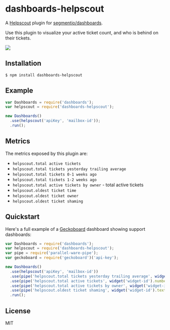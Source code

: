 
# dashboards-helpscout

A [Helpscout](https://www.helpscout.net/) plugin for [segmentio/dashboards](https://github.com/segmentio/dashboards).

Use this plugin to visualize your active ticket count, and who is behind on their tickets.

![](https://f.cloud.github.com/assets/658544/2361183/33c4df78-a62e-11e3-9921-6591e787e43e.png)

## Installation

    $ npm install dashboards-helpscout

## Example

```js
var Dashboards = require('dashboards');
var helpscout = require('dashboards-helpscout');

new Dashboards()
  .use(helpscout('apiKey', 'mailbox-id'));
  .run();
```

## Metrics

The metrics exposed by this plugin are:

- `helpscout.total active tickets`
- `helpscout.total tickets yesterday trailing average` 
- `helpscout.total tickets 0-1 weeks ago`
- `helpscout.total tickets 1-2 weeks ago`
- `helpscout.total active tickets by owner` - total active tickets
- `helpscout.oldest ticket time`
- `helpscout.oldest ticket owner`
- `helpscout.oldest ticket shaming`

## Quickstart

Here's a full example of a [Geckoboard](https://github.com/segmentio/geckoboard) dashboard showing support dashboards:

```js
var Dashboards = require('dashboards');
var helpscout = require('dashboards-helpscout');
var pipe = require('parallel-ware-pipe');
var geckoboard = require('geckoboard')('api-key');

new Dashboards()
  .use(helpscout('apiKey', 'mailbox-id'))
  .use(pipe('helpscout.total tickets yesterday trailing average', widget('widget-id').number))
  .use(pipe('helpscout.total active tickets', widget('widget-id').number))
  .use(pipe('helpscout.total active tickets by owner', widget('widget-id').pie))
  .use(pipe('helpscout.oldest ticket shaming', widget('widget-id').text))
  .run();
```

## License

MIT